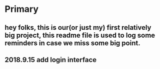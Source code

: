 # Primary
hey folks, this is our(or just my) first relatively big project, this readme file is used to log some reminders in case we miss some 
big point.
---
2018.9.15
add login interface
---

